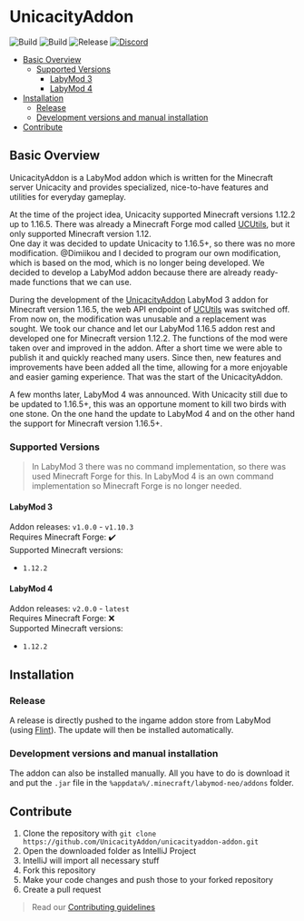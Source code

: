 # UnicacityAddon

![Build](https://github.com/UnicacityAddon/unicacityaddon-addon/actions/workflows/build.yml/badge.svg)
![Build](https://github.com/UnicacityAddon/unicacityaddon-addon/actions/workflows/wiki.yml/badge.svg)
![Release](https://github.com/UnicacityAddon/unicacityaddon-addon/actions/workflows/release.yml/badge.svg)
[![Discord](https://discord.com/api/guilds/1008928645185810463/widget.png)](https://discord.gg/A9u5eY7CbS)

* [Basic Overview](#basic-overview)
    * [Supported Versions](#supported-versions)
        * [LabyMod 3](#labymod-3)
        * [LabyMod 4](#labymod-4)
* [Installation](#installation)
    * [Release](#release)
    * [Development versions and manual installation](#development-versions-and-manual-installation)
* [Contribute](#contribute)

## Basic Overview

UnicacityAddon is a LabyMod addon which is written for the Minecraft server Unicacity and provides
specialized, nice-to-have features and utilities for everyday gameplay.

At the time of the project idea, Unicacity supported Minecraft versions 1.12.2 up to 1.16.5. There
was already a Minecraft Forge mod called [UCUtils](https://github.com/paulzhng/UCUtils), but it only
supported Minecraft version 1.12.<br>
One day it was decided to update Unicacity to 1.16.5+, so there was no more modification. @Dimiikou
and I decided to program our own modification, which is based on the mod, which is no longer being
developed. We decided to develop a LabyMod addon because there are already ready-made functions that
we can use.

During the development of the [UnicacityAddon](https://github.com/rettichlp/UnicacityAddon) LabyMod
3 addon for Minecraft version 1.16.5, the web API endpoint of
[UCUtils](https://github.com/paulzhng/UCUtils) was switched off. From now on, the modification was
unusable and a replacement was sought. We took our chance and let our LabyMod 1.16.5 addon rest and
developed one for Minecraft version 1.12.2. The functions of the mod were taken over and improved in
the addon. After a short time we were able to publish it and quickly reached many users. Since then,
new features and improvements have been added all the time, allowing for a more enjoyable and easier
gaming experience. That was the start of the UnicacityAddon.

A few months later, LabyMod 4 was announced. With Unicacity still due to be updated to 1.16.5+, this
was an opportune moment to kill two birds with one stone. On the one hand the update to LabyMod 4
and on the other hand the support for Minecraft version 1.16.5+.

### Supported Versions

> In LabyMod 3 there was no command implementation, so there was used Minecraft Forge for this. In LabyMod 4 is an own
> command implementation so Minecraft Forge is no longer needed.

#### LabyMod 3

Addon releases: `v1.0.0` - `v1.10.3`<br>
Requires Minecraft Forge: ✔️<br>
Supported Minecraft versions:

- `1.12.2`

#### LabyMod 4

Addon releases: `v2.0.0` - `latest`<br>
Requires Minecraft Forge: ❌<br>
Supported Minecraft versions:

- `1.12.2`

## Installation

### Release

A release is directly pushed to the ingame addon store from LabyMod
(using [Flint](https://flintmc.net/)). The update will then be installed automatically.

### Development versions and manual installation

The addon can also be installed manually. All you have to do is download it and put the `.jar` file
in the `%appdata%/.minecraft/labymod-neo/addons` folder.

## Contribute

1. Clone the repository with `git clone https://github.com/UnicacityAddon/unicacityaddon-addon.git`
2. Open the downloaded folder as IntelliJ Project
3. IntelliJ will import all necessary stuff
4. Fork this repository
5. Make your code changes and push those to your forked repository
6. Create a pull request

> Read our [Contributing guidelines](https://github.com/UnicacityAddon/unicacityaddon-addon/blob/main/CONTRIBUTING.md)
